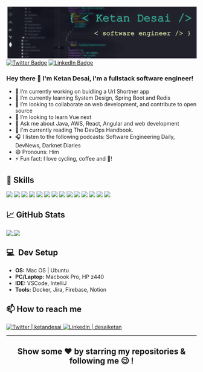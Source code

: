 ![Header](https://github.com/ketandesai/ketandesai/blob/main/vscode-background.png "Header")
[![Twitter Badge](https://img.shields.io/badge/Twitter-Profile-informational?style=flat&logo=twitter&logoColor=white&color=1CA2F1)](https://twitter.com/KetanDesai)
[![LinkedIn Badge](https://img.shields.io/badge/LinkedIn-Profile-informational?style=flat&logo=linkedin&logoColor=white&color=0D76A8)](https://www.linkedin.com/in/desaiketan/)

### Hey there 👋  I'm Ketan Desai, i'm a fullstack software engineer!

- 🔭 I’m currently working on buidling a Url Shortner app 
- 🌱 I’m currently learning System Design, Spring Boot and Redis
- 👯 I’m looking to collaborate on web development, and contribute to open source
- 🤔 I’m looking to learn Vue next
- 💬 Ask me about Java, AWS, React, Angular and web development
- 📖 I'm currently reading The DevOps Handbook.
- 🎧 I listen to the following podcasts:  Software Engineering Daily, DevNews, Darknet Diaries
- 😄 Pronouns: Him
- ⚡ Fun fact: I love cycling, coffee and :beer:!

## 🔧 Skills
![](https://img.shields.io/badge/Code-Java-informational?style=flat&logo=Java&logoColor=white&color=4AB197)
![](https://img.shields.io/badge/Amazon_AWS-232F3E?style=flat&logo=amazon-aws&logoColor=white&color=4AB197)
![](https://img.shields.io/badge/-Docker-46a2f1?style=flat&logo=docker&logoColor=white&color=4AB197)
![](https://img.shields.io/badge/Code-SpringBoot-informational?style=flat&logo=Spring&logoColor=white&color=4AB197)
![](https://img.shields.io/badge/Code-Angular-informational?style=flat&logo=angular&logoColor=white&color=4AB197)
![](https://img.shields.io/badge/Code-React-informational?style=flat&logo=react&logoColor=white&color=4AB197)
![](https://img.shields.io/badge/Code-Redux-informational?style=flat&logo=Redux&logoColor=white&color=4AB197)
![](https://img.shields.io/badge/Code-JavaScript-informational?style=flat&logo=JavaScript&logoColor=white&color=4AB197)
![](https://img.shields.io/badge/Code-TypeScript-informational?style=flat&logo=TypeScript&logoColor=white&color=4AB197)
![](https://img.shields.io/badge/Code-MySQL-informational?style=flat&logo=MySQL&logoColor=white&color=4AB197)
![](https://img.shields.io/badge/Style-CSS-informational?style=flat&logo=css3&logoColor=white&color=4AB197)
![](https://img.shields.io/badge/-Git-F05032?style=flat&logo=git&logoColor=white&color=4AB197)
![](https://img.shields.io/badge/-HTML5-E34F26?style=flat&logo=html5&logoColor=white&color=4AB197)
![](https://img.shields.io/badge/-Nodejs-43853d?style=flat&logo=Node.js&logoColor=white&color=4AB197)

## &#x1f4c8; GitHub Stats
<a href="https://github.com/ketandesai">
  <img align="center" src="https://github-readme-stats.vercel.app/api/top-langs/?username=ketandesai&show_icons=true&theme=radical" />
</a>
<a href="https://github.com/ketandesai">
  <img align="center" src="https://github-readme-stats.vercel.app/api?username=ketandesai&show_icons=true&theme=radical") />
</a>

## 💻&nbsp; Dev Setup
<ul>
     <li><b>OS:</b> Mac OS | Ubuntu</li>
	   <li><b>PC/Laptop:</b> Macbook Pro, HP z440</li>
     <li><b>IDE:</b> VSCode, IntelliJ
     <li><b>Tools:</b> Docker, Jira, Firebase, Notion </li>
</ul>	

## 📫 How to reach me
<p>
<a href="https://twitter.com/ketandesai" target="_blank"> 
	<img src="https://img.shields.io/badge/Twitter-1DA1F2?style=for-the-badge&logo=twitter&logoColor=white" alt="Twitter | ketandesai" /> 
</a> 
<a href="https://www.linkedin.com/in/desaiketan/" target="_blank">
	<img src="https://img.shields.io/badge/LinkedIn-0077B5?style=for-the-badge&logo=linkedin&logoColor=white" alt="LinkedIn | desaiketan" />
</a>
</p>
<hr>

<div align="center">
  
## Show some ❤️ by starring my repositories & following me 😉 !

</div>
